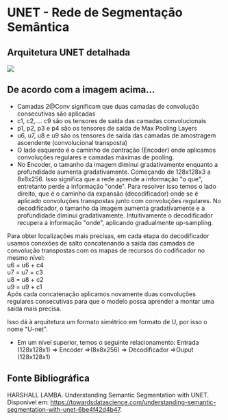 # UNET - Rede de Segmentação Semântica

## Arquitetura UNET detalhada
<img src="https://miro.medium.com/v2/resize:fit:1100/format:webp/1*yzbjioOqZDYbO6yHMVpXVQ.jpeg">

## De acordo com a imagem acima...
- Camadas 2@Conv significam que duas camadas de convolução consecutivas são aplicadas
- c1, c2,…. c9 são os tensores de saída das camadas convolucionais
- p1, p2, p3 e p4 são os tensores de saída de Max Pooling Layers
- u6, u7, u8 e u9 são os tensores de saída das camadas de amostragem ascendente (convolucional transposta)
- O lado esquerdo é o caminho de contração (Encoder) onde aplicamos convoluções regulares e camadas máximas de pooling.
- No Encoder, o tamanho da imagem diminui gradativamente enquanto a profundidade aumenta gradativamente. Começando de 128x128x3 a 8x8x256.
Isso significa que a rede aprende a informação "o que", entretanto perde a informação "onde". Para resolver isso temos o lado direito, que é o caminho da expansão (decodificador) onde se é aplicado convoluções transpostas junto com convoluções regulares.
No decodificador, o tamanho da imagem aumenta gradativamente e a profundidade diminui gradativamente. Intuitivamente o decodificador recupera a informação "onde", aplicando gradualmente up-sampling.

Para obter localizações mais precisas, em cada etapa do decodificador usamos conexões de salto concatenando a saída das camadas de convolução transpostas com os mapas de recursos do codificador no mesmo nível:
<br>u6 = u6 + c4
<br>u7 = u7 + c3
<br>u8 = u8 + c2
<br>u9 = u9 + c1
<br>Após cada concatenação aplicamos novamente duas convoluções regulares consecutivas para que o modelo possa aprender a montar uma saída mais precisa.

Isso dá à arquitetura um formato simétrico em formato de U, por isso o nome "U-net".

- Em um nível superior, temos o seguinte relacionamento:
Entrada (128x128x1) => Encoder =>(8x8x256) => Decodificador =>Ouput (128x128x1)

## Fonte Bibliográfica

HARSHALL LAMBA. Understanding Semantic Segmentation with UNET.
<br>Disponível em: <https://towardsdatascience.com/understanding-semantic-segmentation-with-unet-6be4f42d4b47>.

‌

